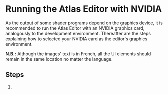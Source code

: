 # Running the Atlas Editor with NVIDIA

As the output of some shader programs depend on the graphics device, it is recommended to run the Atlas Editor with an NVIDIA graphics card, analogously to the development environment. Thereafter are the steps explaining how to selected your NVIDIA card as the editor's graphics environment.

**N.B.:** Although the images' text is in French, all the UI elements should remain in the same location no matter the language.

## Steps

1.
